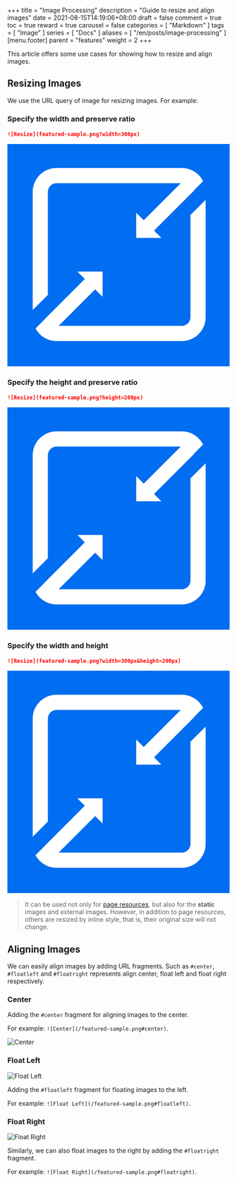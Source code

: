 +++
title = "Image Processing"
description = "Guide to resize and align images"
date = 2021-08-15T14:19:06+08:00
draft = false
comment = true
toc = true
reward = true
carousel = false
categories = [
  "Markdown"
]
tags = [
  "Image"
]
series = [
  "Docs"
]
aliases = [
  "/en/posts/image-processing"
]
[menu.footer]
  parent = "features"
  weight = 2
+++

This article offers some use cases for showing how to resize and align images.
<!--more-->

## Resizing Images

We use the URL query of image for resizing images. For example:

### Specify the width and preserve ratio

```markdown
![Resize](featured-sample.png?width=300px)
```

![Resize](featured-sample.png?width=300px)

### Specify the height and preserve ratio

```markdown
![Resize](featured-sample.png?height=200px)
```

![Resize](featured-sample.png?height=200px)

### Specify the width and height

```markdown
![Resize](featured-sample.png?width=300px&height=200px)
```

![Resize](featured-sample.png?width=300px&height=200px)

> It can be used not only for [page resources](https://gohugo.io/content-management/page-resources/), but also for the **static** images and external images. 
> However, in addition to page resources, others are resized by inline style, that is, their original size will not change.

## Aligning Images

We can easily align images by adding URL fragments. Such as `#center`, `#floatleft` and `#floatright` represents align center, float left and float right respectively.

### Center

Adding the `#center` fragment for aligning images to the center.

For example: `![Center](/featured-sample.png#center)`.

![Center](/featured-sample.png?height=120px#center)

### Float Left

![Float Left](/featured-sample.png?height=120px#floatleft)

Adding the `#floatleft` fragment for floating images to the left.

For example: `![Float Left](/featured-sample.png#floatleft)`.

### Float Right

![Float Right](/featured-sample.png?height=120px#floatright)

Similarly, we can also float images to the right by adding the `#floatright` fragment.

For example: `![Float Right](/featured-sample.png#floatright)`.
